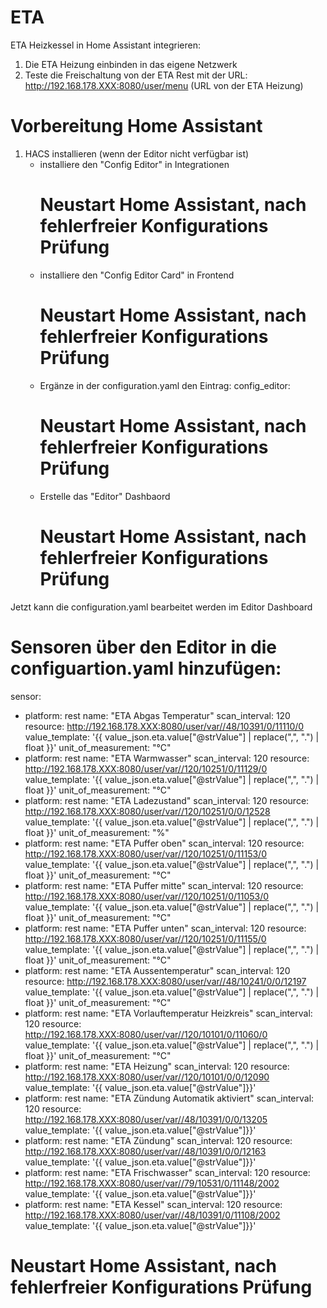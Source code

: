 # ETA

ETA Heizkessel in Home Assistant integrieren:

1. Die ETA Heizung einbinden in das eigene Netzwerk
2. Teste die Freischaltung von der ETA Rest mit der URL: http://192.168.178.XXX:8080/user/menu (URL von der ETA Heizung)

# Vorbereitung Home Assistant

1. HACS installieren (wenn der Editor nicht verfügbar ist)
   - installiere den "Config Editor" in Integrationen
     # Neustart Home Assistant, nach fehlerfreier Konfigurations Prüfung
   - installiere den "Config Editor Card" in Frontend
     # Neustart Home Assistant, nach fehlerfreier Konfigurations Prüfung
   - Ergänze in der configuration.yaml den Eintrag: config_editor:
     # Neustart Home Assistant, nach fehlerfreier Konfigurations Prüfung
   - Erstelle das "Editor" Dashbaord
     # Neustart Home Assistant, nach fehlerfreier Konfigurations Prüfung

Jetzt kann die configuration.yaml bearbeitet werden im Editor Dashboard

# Sensoren über den Editor in die configuartion.yaml hinzufügen:

sensor:
  - platform: rest
    name: "ETA Abgas Temperatur"
    scan_interval: 120
    resource: http://192.168.178.XXX:8080/user/var//48/10391/0/11110/0
    value_template: '{{ value_json.eta.value["@strValue"] | replace(",", ".") | float }}'
    unit_of_measurement: "°C"
  - platform: rest
    name: "ETA Warmwasser"
    scan_interval: 120
    resource: http://192.168.178.XXX:8080/user/var//120/10251/0/11129/0
    value_template: '{{ value_json.eta.value["@strValue"] | replace(",", ".") | float }}'
    unit_of_measurement: "°C"
  - platform: rest
    name: "ETA Ladezustand"
    scan_interval: 120
    resource: http://192.168.178.XXX:8080/user/var//120/10251/0/0/12528
    value_template: '{{ value_json.eta.value["@strValue"] | replace(",", ".") | float }}'
    unit_of_measurement: "%"
  - platform: rest
    name: "ETA Puffer oben"
    scan_interval: 120
    resource: http://192.168.178.XXX:8080/user/var//120/10251/0/11153/0
    value_template: '{{ value_json.eta.value["@strValue"] | replace(",", ".") | float }}'
    unit_of_measurement: "°C"
  - platform: rest
    name: "ETA Puffer mitte"
    scan_interval: 120
    resource: http://192.168.178.XXX:8080/user/var//120/10251/0/11053/0
    value_template: '{{ value_json.eta.value["@strValue"] | replace(",", ".") | float }}'
    unit_of_measurement: "°C"
  - platform: rest
    name: "ETA Puffer unten"
    scan_interval: 120
    resource: http://192.168.178.XXX:8080/user/var//120/10251/0/11155/0
    value_template: '{{ value_json.eta.value["@strValue"] | replace(",", ".") | float }}'
    unit_of_measurement: "°C"
  - platform: rest
    name: "ETA Aussentemperatur"
    scan_interval: 120
    resource: http://192.168.178.XXX:8080/user/var//48/10241/0/0/12197
    value_template: '{{ value_json.eta.value["@strValue"] | replace(",", ".") | float }}'
    unit_of_measurement: "°C"
  - platform: rest
    name: "ETA Vorlauftemperatur Heizkreis"
    scan_interval: 120
    resource: http://192.168.178.XXX:8080/user/var//120/10101/0/11060/0
    value_template: '{{ value_json.eta.value["@strValue"] | replace(",", ".") | float }}'
    unit_of_measurement: "°C"
  - platform: rest
    name: "ETA Heizung"
    scan_interval: 120
    resource: http://192.168.178.XXX:8080/user/var//120/10101/0/0/12090
    value_template: '{{ value_json.eta.value["@strValue"]}}'
  - platform: rest
    name: "ETA Zündung Automatik aktiviert"
    scan_interval: 120
    resource: http://192.168.178.XXX:8080/user/var//48/10391/0/0/13205
    value_template: '{{ value_json.eta.value["@strValue"]}}'
  - platform: rest
    name: "ETA Zündung"
    scan_interval: 120
    resource: http://192.168.178.XXX:8080/user/var//48/10391/0/0/12163
    value_template: '{{ value_json.eta.value["@strValue"]}}'
  - platform: rest
    name: "ETA Frischwasser"
    scan_interval: 120
    resource: http://192.168.178.XXX:8080/user/var//79/10531/0/11148/2002
    value_template: '{{ value_json.eta.value["@strValue"]}}'
  - platform: rest
    name: "ETA Kessel"
    scan_interval: 120
    resource: http://192.168.178.XXX:8080/user/var//48/10391/0/11108/2002
    value_template: '{{ value_json.eta.value["@strValue"]}}'

# Neustart Home Assistant, nach fehlerfreier Konfigurations Prüfung

